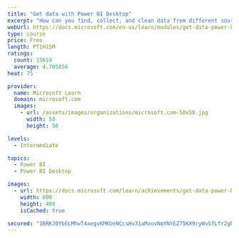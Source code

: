 ```yaml
---
title: "Get data with Power BI Desktop"
excerpt: "How can you find, collect, and clean data from different sources? Power BI is a tool for making sense of your data. You will learn tricks to make data-gathering easier."
webUrl: https://docs.microsoft.com/en-us/learn/modules/get-data-power-bi/
type: course
price: Free
length: PT1H15M
ratings:
  count: 15659
  average: 4.705856
heat: 75

provider:
  name: Microsoft Learn
  domain: microsoft.com
  images:
    - url: /assets/images/organizations/microsoft.com-50x50.jpg
      width: 50
      height: 50

levels:
  - Intermediate

topics:
  - Power BI
  - Power BI Desktop

images:
  - url: https://docs.microsoft.com/learn/achievements/get-data-power-bi-desktop-social.png
    width: 800
    height: 400
    isCached: true

secured: "1BRKJ0YbELMhwT4aegvKMKUeNCcsHv31aMxovNoYNYEZ75KX9ryWvSfLfr2gbHPWKq1oeOdek7TP+gGv4hcHcf4NTU0OUF5kj2HZHWZoIDDuBn0ztEhlp02EuSQ3UaL5gY0F8pQwXAlvTMqit6aXxCun0+x+qQXk6xNmDmoqGQBSvTU1bwONLJ4aEt2C5POd4/hDfeIIPm5/LZgrUe/H+nmgHGCl/k2QHBqLBdtmM9B2/EdQcaupxFEG0vofEpVsnBEh+qwv6S971Vrh+3rWrPbZ56i+/FIYvR8cwuWDSXNppSntApyrtjhH031Ewn651gmxJBf2DbTuq+fFYbYDnvYSqcslAQ8NGqUSjAp04Vm68pmwciRF/LV34ECAeataKGehtU9MhflF4HhchqXEsguYUcA2gnhJYMa8QkUrnj+ZXFLmu8LY2WkO4V8VRYPG;94n6PG0joe+avXd3uxAuvw=="
---
```


